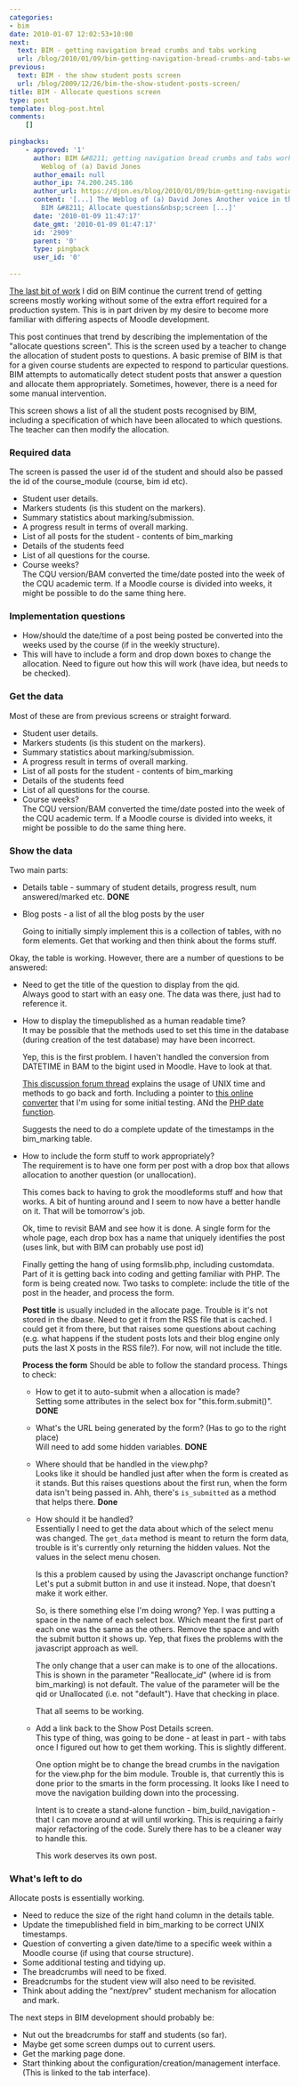 ```yaml
---
categories:
- bim
date: 2010-01-07 12:02:53+10:00
next:
  text: BIM - getting navigation bread crumbs and tabs working
  url: /blog/2010/01/09/bim-getting-navigation-bread-crumbs-and-tabs-working/
previous:
  text: BIM - the show student posts screen
  url: /blog/2009/12/26/bim-the-show-student-posts-screen/
title: BIM - Allocate questions screen
type: post
template: blog-post.html
comments:
    []
    
pingbacks:
    - approved: '1'
      author: BIM &#8211; getting navigation bread crumbs and tabs working &laquo; The
        Weblog of (a) David Jones
      author_email: null
      author_ip: 74.200.245.186
      author_url: https://djon.es/blog/2010/01/09/bim-getting-navigation-bread-crumbs-and-tabs-working/
      content: '[...] The Weblog of (a) David Jones Another voice in the blogosphere    &laquo;
        BIM &#8211; Allocate questions&nbsp;screen [...]'
      date: '2010-01-09 11:47:17'
      date_gmt: '2010-01-09 01:47:17'
      id: '2909'
      parent: '0'
      type: pingback
      user_id: '0'
    
---
```

[The last bit of work](/blog/2009/12/26/bim-the-show-student-posts-screen/) I did on BIM continue the current trend of getting screens mostly working without some of the extra effort required for a production system. This is in part driven by my desire to become more familiar with differing aspects of Moodle development.

This post continues that trend by describing the implementation of the "allocate questions screen". This is the screen used by a teacher to change the allocation of student posts to questions. A basic premise of BIM is that for a given course students are expected to respond to particular questions. BIM attempts to automatically detect student posts that answer a question and allocate them appropriately. Sometimes, however, there is a need for some manual intervention.

This screen shows a list of all the student posts recognised by BIM, including a specification of which have been allocated to which questions. The teacher can then modify the allocation.

### Required data

The screen is passed the user id of the student and should also be passed the id of the course\_module (course, bim id etc).

- Student user details.
- Markers students (is this student on the markers).
- Summary statistics about marking/submission.
- A progress result in terms of overall marking.
- List of all posts for the student - contents of bim\_marking
- Details of the students feed
- List of all questions for the course.
- Course weeks?  
    The CQU version/BAM converted the time/date posted into the week of the CQU academic term. If a Moodle course is divided into weeks, it might be possible to do the same thing here.

### Implementation questions

- How/should the date/time of a post being posted be converted into the weeks used by the course (if in the weekly structure).
- This will have to include a form and drop down boxes to change the allocation. Need to figure out how this will work (have idea, but needs to be checked).

### Get the data

Most of these are from previous screens or straight forward.

- Student user details.
- Markers students (is this student on the markers).
- Summary statistics about marking/submission.
- A progress result in terms of overall marking.
- List of all posts for the student - contents of bim\_marking
- Details of the students feed
- List of all questions for the course.
- Course weeks?  
    The CQU version/BAM converted the time/date posted into the week of the CQU academic term. If a Moodle course is divided into weeks, it might be possible to do the same thing here.

### Show the data

Two main parts:

- Details table - summary of student details, progress result, num answered/marked etc. **DONE**
- Blog posts - a list of all the blog posts by the user
    
    Going to initially simply implement this is a collection of tables, with no form elements. Get that working and then think about the forms stuff.
    

Okay, the table is working. However, there are a number of questions to be answered:

- Need to get the title of the question to display from the qid.  
    Always good to start with an easy one. The data was there, just had to reference it.
- How to display the timepublished as a human readable time?  
    It may be possible that the methods used to set this time in the database (during creation of the test database) may have been incorrect.
    
    Yep, this is the first problem. I haven't handled the conversion from DATETIME in BAM to the bigint used in Moodle. Have to look at that.
    
    [This discussion forum thread](http://moodle.org/mod/forum/discuss.php?d=55719) explains the usage of UNIX time and methods to go back and forth. Including a pointer to [this online converter](http://www.onlineconversion.com/unix_time.htm) that I'm using for some initial testing. ANd the [PHP date function](http://php.net/manual/en/function.date.php).
    
    Suggests the need to do a complete update of the timestamps in the bim\_marking table.
    
- How to include the form stuff to work appropriately?  
    The requirement is to have one form per post with a drop box that allows allocation to another question (or unallocation).
    
    This comes back to having to grok the moodleforms stuff and how that works. A bit of hunting around and I seem to now have a better handle on it. That will be tomorrow's job.
    
    Ok, time to revisit BAM and see how it is done. A single form for the whole page, each drop box has a name that uniquely identifies the post (uses link, but with BIM can probably use post id)
    
    Finally getting the hang of using formslib.php, including customdata. Part of it is getting back into coding and getting familiar with PHP. The form is being created now. Two tasks to complete: include the title of the post in the header, and process the form.
    
    **Post title** is usually included in the allocate page. Trouble is it's not stored in the dbase. Need to get it from the RSS file that is cached. I could get it from there, but that raises some questions about caching (e.g. what happens if the student posts lots and their blog engine only puts the last X posts in the RSS file?). For now, will not include the title.
    
    **Process the form** Should be able to follow the standard process. Things to check:
    
    - How to get it to auto-submit when a allocation is made?  
        Setting some attributes in the select box for "this.form.submit()". **DONE**
    - What's the URL being generated by the form? (Has to go to the right place)  
        Will need to add some hidden variables. **DONE**
    - Where should that be handled in the view.php?  
        Looks like it should be handled just after when the form is created as it stands. But this raises questions about the first run, when the form data isn't being passed in. Ahh, there's `is_submitted` as a method that helps there. **Done**
    - How should it be handled?  
        Essentially I need to get the data about which of the select menu was changed. The `get_data` method is meant to return the form data, trouble is it's currently only returning the hidden values. Not the values in the select menu chosen.
        
        Is this a problem caused by using the Javascript onchange function? Let's put a submit button in and use it instead. Nope, that doesn't make it work either.
        
        So, is there something else I'm doing wrong? Yep. I was putting a space in the name of each select box. Which meant the first part of each one was the same as the others. Remove the space and with the submit button it shows up. Yep, that fixes the problems with the javascript approach as well.
        
        The only change that a user can make is to one of the allocations. This is shown in the parameter "Reallocate\__id_" (where id is from bim\_marking) is not default. The value of the parameter will be the qid or Unallocated (i.e. not "default"). Have that checking in place.
        
        That all seems to be working.
        
    - Add a link back to the Show Post Details screen.  
        This type of thing, was going to be done - at least in part - with tabs once I figured out how to get them working. This is slightly different.
        
        One option might be to change the bread crumbs in the navigation for the view.php for the bim module. Trouble is, that currently this is done prior to the smarts in the form processing. It looks like I need to move the navigation building down into the processing.
        
        Intent is to create a stand-alone function - bim\_build\_navigation - that I can move around at will until working. This is requiring a fairly major refactoring of the code. Surely there has to be a cleaner way to handle this.
        
        This work deserves its own post.
        
    

### What's left to do

Allocate posts is essentially working.

- Need to reduce the size of the right hand column in the details table.
- Update the timepublished field in bim\_marking to be correct UNIX timestamps.
- Question of converting a given date/time to a specific week within a Moodle course (if using that course structure).
- Some additional testing and tidying up.
- The breadcrumbs will need to be fixed.
- Breadcrumbs for the student view will also need to be revisited.
- Think about adding the "next/prev" student mechanism for allocation and mark.

The next steps in BIM development should probably be:

- Nut out the breadcrumbs for staff and students (so far).
- Maybe get some screen dumps out to current users.
- Get the marking page done.
- Start thinking about the configuration/creation/management interface. (This is linked to the tab interface).